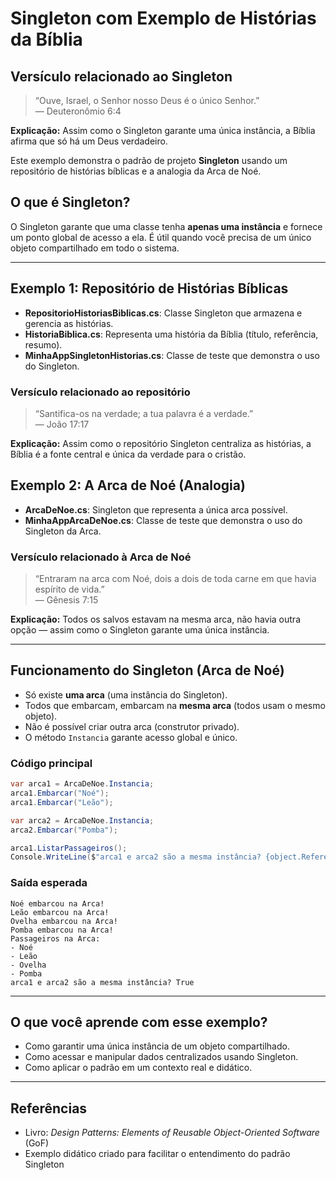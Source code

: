 # Singleton com Exemplo de Histórias da Bíblia

## Versículo relacionado ao Singleton
> “Ouve, Israel, o Senhor nosso Deus é o único Senhor.”  
> — Deuteronômio 6:4

**Explicação:** Assim como o Singleton garante uma única instância, a Bíblia afirma que só há um Deus verdadeiro.

Este exemplo demonstra o padrão de projeto **Singleton** usando um repositório de histórias bíblicas e a analogia da Arca de Noé.

## O que é Singleton?
O Singleton garante que uma classe tenha **apenas uma instância** e fornece um ponto global de acesso a ela. É útil quando você precisa de um único objeto compartilhado em todo o sistema.

---

## Exemplo 1: Repositório de Histórias Bíblicas
- **RepositorioHistoriasBiblicas.cs**: Classe Singleton que armazena e gerencia as histórias.
- **HistoriaBiblica.cs**: Representa uma história da Bíblia (título, referência, resumo).
- **MinhaAppSingletonHistorias.cs**: Classe de teste que demonstra o uso do Singleton.

### Versículo relacionado ao repositório
> “Santifica-os na verdade; a tua palavra é a verdade.”  
> — João 17:17

**Explicação:** Assim como o repositório Singleton centraliza as histórias, a Bíblia é a fonte central e única da verdade para o cristão.

## Exemplo 2: A Arca de Noé (Analogia)
- **ArcaDeNoe.cs**: Singleton que representa a única arca possível.
- **MinhaAppArcaDeNoe.cs**: Classe de teste que demonstra o uso do Singleton da Arca.

### Versículo relacionado à Arca de Noé
> “Entraram na arca com Noé, dois a dois de toda carne em que havia espírito de vida.”  
> — Gênesis 7:15

**Explicação:** Todos os salvos estavam na mesma arca, não havia outra opção — assim como o Singleton garante uma única instância.

---

## Funcionamento do Singleton (Arca de Noé)
- Só existe **uma arca** (uma instância do Singleton).
- Todos que embarcam, embarcam na **mesma arca** (todos usam o mesmo objeto).
- Não é possível criar outra arca (construtor privado).
- O método `Instancia` garante acesso global e único.

### Código principal
```csharp
var arca1 = ArcaDeNoe.Instancia;
arca1.Embarcar("Noé");
arca1.Embarcar("Leão");

var arca2 = ArcaDeNoe.Instancia;
arca2.Embarcar("Pomba");

arca1.ListarPassageiros();
Console.WriteLine($"arca1 e arca2 são a mesma instância? {object.ReferenceEquals(arca1, arca2)}");
```

### Saída esperada
```
Noé embarcou na Arca!
Leão embarcou na Arca!
Ovelha embarcou na Arca!
Pomba embarcou na Arca!
Passageiros na Arca:
- Noé
- Leão
- Ovelha
- Pomba
arca1 e arca2 são a mesma instância? True
```

---

## O que você aprende com esse exemplo?
- Como garantir uma única instância de um objeto compartilhado.
- Como acessar e manipular dados centralizados usando Singleton.
- Como aplicar o padrão em um contexto real e didático.

---

## Referências
- Livro: *Design Patterns: Elements of Reusable Object-Oriented Software* (GoF)
- Exemplo didático criado para facilitar o entendimento do padrão Singleton
